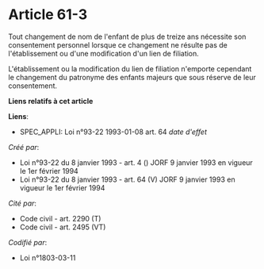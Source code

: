 # Article 61-3

Tout changement de nom de l'enfant de plus de treize ans nécessite son consentement personnel lorsque ce changement ne
résulte pas de l'établissement ou d'une modification d'un lien de filiation.

L'établissement ou la modification du lien de filiation n'emporte cependant le changement du patronyme des enfants majeurs
que sous réserve de leur consentement.

**Liens relatifs à cet article**

**Liens**:

  - SPEC_APPLI: Loi n°93-22 1993-01-08 art. 64 *date d'effet*

_Créé par_:

  - Loi n°93-22 du 8 janvier 1993 - art. 4 () JORF 9 janvier 1993 en vigueur le 1er février 1994
  - Loi n°93-22 du 8 janvier 1993 - art. 64 (V) JORF 9 janvier 1993 en vigueur le 1er février 1994

_Cité par_:

  - Code civil - art. 2290 (T)
  - Code civil - art. 2495 (VT)

_Codifié par_:

  - Loi n°1803-03-11
